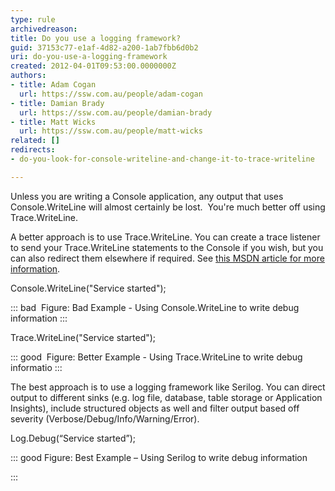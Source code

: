```yaml
---
type: rule
archivedreason: 
title: Do you use a logging framework?
guid: 37153c77-e1af-4d82-a200-1ab7fbb6d0b2
uri: do-you-use-a-logging-framework
created: 2012-04-01T09:53:00.0000000Z
authors:
- title: Adam Cogan
  url: https://ssw.com.au/people/adam-cogan
- title: Damian Brady
  url: https://ssw.com.au/people/damian-brady
- title: Matt Wicks
  url: https://ssw.com.au/people/matt-wicks
related: []
redirects:
- do-you-look-for-console-writeline-and-change-it-to-trace-writeline

---
```


Unless you are writing a Console application, any output that uses Console.WriteLine will almost certainly be lost.  You're much better off using Trace.WriteLine.

A better approach is to use Trace.WriteLine. You can create a trace listener to send your Trace.WriteLine statements to the Console if you wish, but you can also redirect them elsewhere if required. See [this MSDN article for more information](http&#58;//msdn.microsoft.com/en-us/library/sk36c28t.aspx).

<!--endintro-->

Console.WriteLine("Service started");


::: bad
 Figure: Bad Example - Using Console.WriteLine to write debug information
:::


Trace.WriteLine("Service started");


::: good
 Figure: Better Example - Using Trace.WriteLine to write debug informatio
:::


The best approach is to use a logging framework like Serilog. You can direct output to different sinks (e.g. log file, database, table storage or Application Insights), include structured objects as well and filter output based off severity (Verbose/Debug/Info/Warning/Error).

Log.Debug(“Service started”);


::: good
Figure: Best Example – Using Serilog to write debug information

:::

